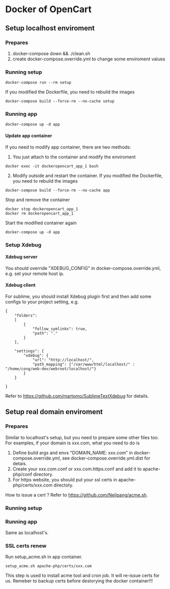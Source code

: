 # Docker of OpenCart

## Setup localhost enviroment

### Prepares
1. docker-compose down && ./clean.sh
2. create docker-compose.override.yml to change some enviroment values

### Running setup
```
docker-compose run --rm setup
```
If you modified the Dockerfile, you need to rebuild the images
```
docker-compose build --force-rm --no-cache setup
```

### Running app
```
docker-compose up -d app
```
#### Update app container
If you need to modify app container, there are two methods:
1. You just attach to the container and modify the enviroment
```
docker exec -it dockeropencart_app_1 bash
```

2. Modify outside and restart the container.
If you modified the Dockerfile, you need to rebuild the images
```
docker-compose build --force-rm --no-cache app
```
Stop and remove the container
```
docker stop dockeropencart_app_1
docker rm dockeropencart_app_1
```
Start the modified container again
```
docker-compose up -d app
```

### Setup Xdebug
#### Xdebug server
You should override "XDEBUG_CONFIG" in docker-compose.override.yml, e.g. set your remote host ip.

#### Xdebug client
For sublime, you should install Xdebug plugin first and then add some configs to your project setting, e.g. 
```
{
	"folders":
	[
		{
			"follow_symlinks": true,
			"path": "."
		}
	],

    "settings": {
        "xdebug": {
            "url": "http://localhost/",
        	"path_mapping": {"/var/www/html/localhost/" : "/home/cong/web-dev/webroot/localhost/"}        
        }
    }

}

```
Refer to https://github.com/martomo/SublimeTextXdebug for details.

## Setup real domain enviroment

### Prepares
Similar to localhost's setup, but you need to prepare some other files too.
For examples, if your domain is xxx.com, what you need to do is
1. Define build args and envs "DOMAIN_NAME: xxx.com" in docker-compose.override.yml, see docker-compose.override.yml.dist for detais.
2. Create your xxx.com.conf or xxx.com.https.conf and add it to apache-php/conf directory.
3. For https website, you should put your ssl certs in apache-php/certs/xxx.com directoty.

How to issue a cert ?
Refer to https://github.com/Neilpang/acme.sh.

### Running setup
### Running app
Same as localhost's.

### SSL certs renew
Run setup_acme.sh in app container.
```
setup_acme.sh apache-php/certs/xxx.com
```
This step is used to install acme tool and cron job. It will re-issue certs for us.
Remeber to backup certs before destorying the docker container!!!

